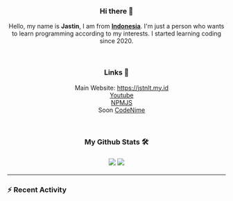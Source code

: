 <div align="center">
<h3>Hi there 👋</h3>
Hello, my name is <strong>Jastin</strong>, I am from <strong><a href="https://en.m.wikipedia.org/wiki/Indonesia">Indonesia</a></strong>. I'm just a person who wants to learn programming according to my interests. I started learning coding since 2020.
 
&nbsp;
 
<h3>Links 🔗</h3>
<ul>
 Main Website: <a href="https://jstnlt.my.id" target="_blank">https://jstnlt.my.id</a><br>
 <a href="https://youtube.com/c/JastinCh" target="_blank">Youtube</a><br>
<a href="https://www.npmjs.com/~jastinlt">NPMJS</a><br>
Soon <a href="https://codenime.xyz">CodeNime</a><br>
 </ul>
 
&nbsp;
 
<h3>My Github Stats 🛠<h3>
 <a href="https://ko-fi.com/jastinch" target="_blank"><img src="https://github-readme-stats.vercel.app/api?username=JastinXyz&show_icons=true&theme=algolia"></a>
 <a href="https://ko-fi.com/jastinch" target="_blank"><img src="https://github-profile-summary-cards.vercel.app/api/cards/profile-details?username=JastinXyz&theme=monokai"></a>
</div>

 ---
 ### :zap: Recent Activity

<!--START_SECTION:activity-->
